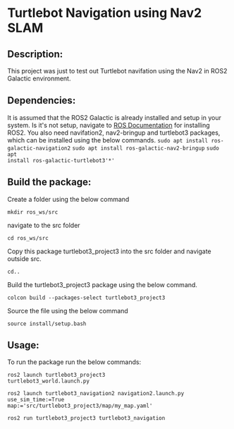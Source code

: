 # Turtlebot Navigation using Nav2 SLAM

## Description:
This project was just to test out Turtlebot navifation using the Nav2 in ROS2 Galactic environment.

## Dependencies:
It is assumed that the ROS2 Galactic is already installed and setup in your system. Is it's not setup, navigate to [ROS Documentation](https://docs.ros.org/en/galactic/Installation.html) for installing ROS2.
You also need navifation2, nav2-bringup and turtlebot3 packages, which can be installed using the below commands.
<code>sudo apt install ros-galactic-navigation2</code>
<code>sudo apt install ros-galactic-nav2-bringup</code>
<code>sudo apt install ros-galactic-turtlebot3'*'</code>

## Build the package:
Create a folder using the below command

<code>mkdir ros_ws/src</code>

navigate to the src folder 

<code>cd ros_ws/src</code>

Copy this package turtlebot3_project3 into the src folder and navigate outside src.

<code>cd..</code>

Build the turtlebot3_project3 package using the below command.

<code>colcon build --packages-select turtlebot3_project3</code>

Source the file using the below command

<code>source install/setup.bash</code>

## Usage:
To run the package run the below commands:

<code>ros2 launch turtlebot3_project3 turtlebot3_world.launch.py</code>

<code>ros2 launch turtlebot3_navigation2 navigation2.launch.py use_sim_time:=True map:='src/turtlebot3_project3/map∕my_map.yaml'</code>

<code>ros2 run turtlebot3_project3 turtlebot3_navigation</code>
